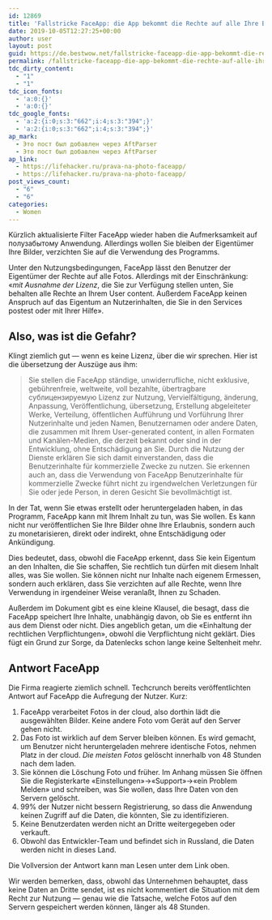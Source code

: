 ```yaml
---
id: 12869
title: 'Fallstricke FaceApp: die App bekommt die Rechte auf alle Ihre Bilder'
date: 2019-10-05T12:27:25+00:00
author: user
layout: post
guid: https://de.bestwow.net/fallstricke-faceapp-die-app-bekommt-die-rechte-auf-alle-ihre-bilder/
permalink: /fallstricke-faceapp-die-app-bekommt-die-rechte-auf-alle-ihre-bilder/
tdc_dirty_content:
  - "1"
  - "1"
tdc_icon_fonts:
  - 'a:0:{}'
  - 'a:0:{}'
tdc_google_fonts:
  - 'a:2:{i:0;s:3:"662";i:4;s:3:"394";}'
  - 'a:2:{i:0;s:3:"662";i:4;s:3:"394";}'
ap_mark:
  - Это пост был добавлен через AftParser
  - Это пост был добавлен через AftParser
ap_link:
  - https://lifehacker.ru/prava-na-photo-faceapp/
  - https://lifehacker.ru/prava-na-photo-faceapp/
post_views_count:
  - "6"
  - "6"
categories:
  - Women
---
```

Kürzlich aktualisierte Filter FaceApp wieder haben die Aufmerksamkeit auf полузабытому Anwendung. Allerdings wollen Sie bleiben der Eigentümer Ihre Bilder, verzichten Sie auf die Verwendung des Programms.

Unter den Nutzungsbedingungen, FaceApp lässt den Benutzer der Eigentümer der Rechte auf alle Fotos. Allerdings mit der Einschränkung: «_mit Ausnahme der Lizenz_, die Sie zur Verfügung stellen unten, Sie behalten alle Rechte an Ihrem User content. Außerdem FaceApp keinen Anspruch auf das Eigentum an Nutzerinhalten, die Sie in den Services postest oder mit Ihrer Hilfe».

## Also, was ist die Gefahr?

Klingt ziemlich gut — wenn es keine Lizenz, über die wir sprechen. Hier ist die übersetzung der Auszüge aus ihm:

> Sie stellen die FaceApp ständige, unwiderrufliche, nicht exklusive, gebührenfreie, weltweite, voll bezahlte, übertragbare сублицензируемую Lizenz zur Nutzung, Vervielfältigung, änderung, Anpassung, Veröffentlichung, übersetzung, Erstellung abgeleiteter Werke, Verteilung, öffentlichen Aufführung und Vorführung Ihrer Nutzerinhalte und jeden Namen, Benutzernamen oder andere Daten, die zusammen mit Ihrem User-generated content, in allen Formaten und Kanälen-Medien, die derzeit bekannt oder sind in der Entwicklung, ohne Entschädigung an Sie. Durch die Nutzung der Dienste erklären Sie sich damit einverstanden, dass die Benutzerinhalte für kommerzielle Zwecke zu nutzen. Sie erkennen auch an, dass die Verwendung von FaceApp Benutzerinhalte für kommerzielle Zwecke führt nicht zu irgendwelchen Verletzungen für Sie oder jede Person, in deren Gesicht Sie bevollmächtigt ist.

In der Tat, wenn Sie etwas erstellt oder heruntergeladen haben, in das Programm, FaceApp kann mit Ihrem Inhalt zu tun, was Sie wollen. Es kann nicht nur veröffentlichen Sie Ihre Bilder ohne Ihre Erlaubnis, sondern auch zu monetarisieren, direkt oder indirekt, ohne Entschädigung oder Ankündigung.

Dies bedeutet, dass, obwohl die FaceApp erkennt, dass Sie kein Eigentum an den Inhalten, die Sie schaffen, Sie rechtlich tun dürfen mit diesem Inhalt alles, was Sie wollen. Sie können nicht nur Inhalte nach eigenem Ermessen, sondern auch erklären, dass Sie verzichten auf alle Rechte, wenn Ihre Verwendung in irgendeiner Weise veranlaßt, Ihnen zu Schaden.

Außerdem im Dokument gibt es eine kleine Klausel, die besagt, dass die FaceApp speichert Ihre Inhalte, unabhängig davon, ob Sie es entfernt ihn aus dem Dienst oder nicht. Dies angeblich getan, um die «Einhaltung der rechtlichen Verpflichtungen», obwohl die Verpflichtung nicht geklärt. Dies fügt ein Grund zur Sorge, da Datenlecks schon lange keine Seltenheit mehr.

## Antwort FaceApp

Die Firma reagierte ziemlich schnell. Techcrunch bereits veröffentlichten Antwort auf FaceApp die Aufregung der Nutzer. Kurz:

  1. FaceApp verarbeitet Fotos in der cloud, also dorthin lädt die ausgewählten Bilder. Keine andere Foto vom Gerät auf den Server gehen nicht.
  2. Das Foto ist wirklich auf dem Server bleiben können. Es wird gemacht, um Benutzer nicht heruntergeladen mehrere identische Fotos, nehmen Platz in der cloud. _Die meisten Fotos_ gelöscht innerhalb von 48 Stunden nach dem laden.
  3. Sie können die Löschung Foto und früher. Im Anhang müssen Sie öffnen Sie die Registerkarte «Einstellungen»→«Support»→«ein Problem Melden» und schreiben, was Sie wollen, dass Ihre Daten von den Servern gelöscht.
  4. 99% der Nutzer nicht bessern Registrierung, so dass die Anwendung keinen Zugriff auf die Daten, die könnten, Sie zu identifizieren.
  5. Keine Benutzerdaten werden nicht an Dritte weitergegeben oder verkauft.
  6. Obwohl das Entwickler-Team und befindet sich in Russland, die Daten werden nicht in dieses Land.

Die Vollversion der Antwort kann man Lesen unter dem Link oben.

Wir werden bemerken, dass, obwohl das Unternehmen behauptet, dass keine Daten an Dritte sendet, ist es nicht kommentiert die Situation mit dem Recht zur Nutzung — genau wie die Tatsache, welche Fotos auf den Servern gespeichert werden können, länger als 48 Stunden.